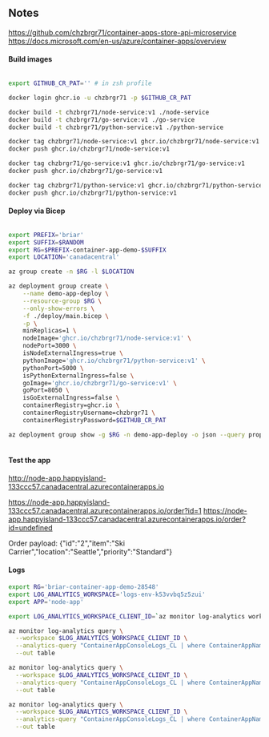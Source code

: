 ## Notes

https://github.com/chzbrgr71/container-apps-store-api-microservice
https://docs.microsoft.com/en-us/azure/container-apps/overview

#### Build images

```bash

export GITHUB_CR_PAT='' # in zsh profile

docker login ghcr.io -u chzbrgr71 -p $GITHUB_CR_PAT

docker build -t chzbrgr71/node-service:v1 ./node-service
docker build -t chzbrgr71/go-service:v1 ./go-service
docker build -t chzbrgr71/python-service:v1 ./python-service

docker tag chzbrgr71/node-service:v1 ghcr.io/chzbrgr71/node-service:v1
docker push ghcr.io/chzbrgr71/node-service:v1

docker tag chzbrgr71/go-service:v1 ghcr.io/chzbrgr71/go-service:v1
docker push ghcr.io/chzbrgr71/go-service:v1

docker tag chzbrgr71/python-service:v1 ghcr.io/chzbrgr71/python-service:v1
docker push ghcr.io/chzbrgr71/python-service:v1
```

#### Deploy via Bicep

```bash

export PREFIX='briar'
export SUFFIX=$RANDOM
export RG=$PREFIX-container-app-demo-$SUFFIX
export LOCATION='canadacentral'

az group create -n $RG -l $LOCATION

az deployment group create \
    --name demo-app-deploy \
    --resource-group $RG \
    --only-show-errors \
    -f ./deploy/main.bicep \
    -p \
    minReplicas=1 \
    nodeImage='ghcr.io/chzbrgr71/node-service:v1' \
    nodePort=3000 \
    isNodeExternalIngress=true \
    pythonImage='ghcr.io/chzbrgr71/python-service:v1' \
    pythonPort=5000 \
    isPythonExternalIngress=false \
    goImage='ghcr.io/chzbrgr71/go-service:v1' \
    goPort=8050 \
    isGoExternalIngress=false \
    containerRegistry=ghcr.io \
    containerRegistryUsername=chzbrgr71 \
    containerRegistryPassword=$GITHUB_CR_PAT

az deployment group show -g $RG -n demo-app-deploy -o json --query properties.outputs 
 
```

#### Test the app

http://node-app.happyisland-133ccc57.canadacentral.azurecontainerapps.io

https://node-app.happyisland-133ccc57.canadacentral.azurecontainerapps.io/order?id=1
https://node-app.happyisland-133ccc57.canadacentral.azurecontainerapps.io/order?id=undefined 

Order payload:
{"id":"2","item":"Ski Carrier","location":"Seattle","priority":"Standard"}


#### Logs

```bash
export RG='briar-container-app-demo-28548'
export LOG_ANALYTICS_WORKSPACE='logs-env-k53vvbq5z5zui'
export APP='node-app'

export LOG_ANALYTICS_WORKSPACE_CLIENT_ID=`az monitor log-analytics workspace show --query customerId -g $RG -n $LOG_ANALYTICS_WORKSPACE --out tsv`

az monitor log-analytics query \
  --workspace $LOG_ANALYTICS_WORKSPACE_CLIENT_ID \
  --analytics-query "ContainerAppConsoleLogs_CL | where ContainerAppName_s == 'node-app' | project ContainerAppName_s, Log_s, TimeGenerated " \
  --out table

az monitor log-analytics query \
  --workspace $LOG_ANALYTICS_WORKSPACE_CLIENT_ID \
  --analytics-query "ContainerAppConsoleLogs_CL | where ContainerAppName_s == 'python-app' | project ContainerAppName_s, Log_s, TimeGenerated " \
  --out table

az monitor log-analytics query \
  --workspace $LOG_ANALYTICS_WORKSPACE_CLIENT_ID \
  --analytics-query "ContainerAppConsoleLogs_CL | where ContainerAppName_s == 'go-app' | project ContainerAppName_s, Log_s, TimeGenerated " \
  --out table
```
